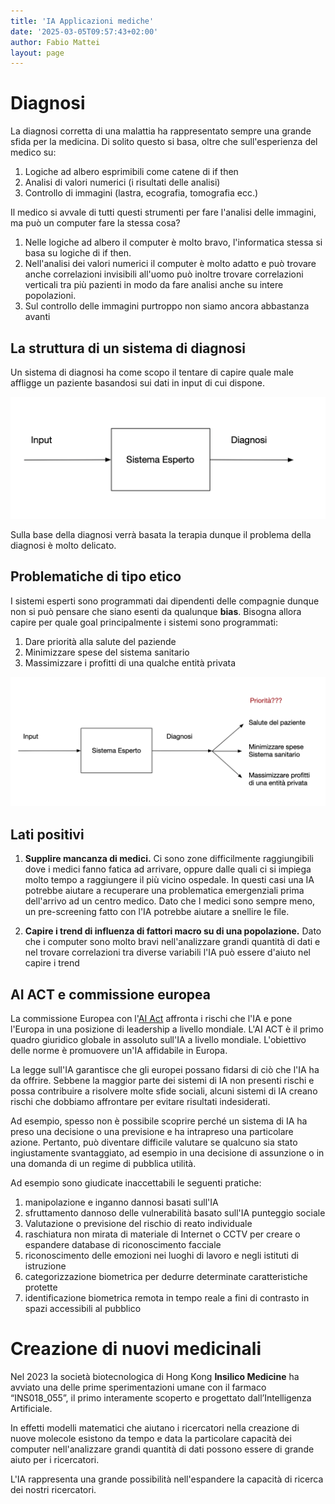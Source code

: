```yaml
---
title: 'IA Applicazioni mediche'
date: '2025-03-05T09:57:43+02:00'
author: Fabio Mattei
layout: page
---
```


# Diagnosi

La diagnosi corretta di una malattia ha rappresentato sempre una grande sfida per la medicina. Di solito
questo si basa, oltre che sull'esperienza del medico su:

1. Logiche ad albero esprimibili come catene di if then
2. Analisi di valori numerici (i risultati delle analisi)
3. Controllo di immagini (lastra, ecografia, tomografia ecc.)

Il medico si avvale di tutti questi strumenti per fare l'analisi delle immagini, ma può un computer fare la stessa cosa?

1. Nelle logiche ad albero il computer è molto bravo, l'informatica stessa si basa su logiche di if then.
2. Nell'analisi dei valori numerici il computer è molto adatto e può trovare anche correlazioni invisibili all'uomo
   può inoltre trovare correlazioni verticali tra più pazienti in modo da fare analisi anche su intere popolazioni.
3. Sul controllo delle immagini purtroppo non siamo ancora abbastanza avanti

## La struttura di un sistema di diagnosi

Un sistema di diagnosi ha come scopo il tentare di capire quale male affligge un paziente basandosi sui dati in input 
di cui dispone.

![Limite chat GPT](/images/ia/sistemiesperti2.png)

Sulla base della diagnosi verrà basata la terapia dunque il problema della diagnosi è molto delicato.


## Problematiche di tipo etico

I sistemi esperti sono programmati dai dipendenti delle compagnie dunque non si può pensare che siano esenti da qualunque **bias**.
Bisogna allora capire per quale goal principalmente i sistemi sono programmati:

1. Dare priorità alla salute del paziende
2. Minimizzare spese del sistema sanitario
3. Massimizzare i profitti di una qualche entità privata

![Limite chat GPT](/images/ia/sistemiesperti1.png)

## Lati positivi

1. **Supplire mancanza di medici.** Ci sono zone difficilmente raggiungibili dove i medici fanno fatica ad arrivare, oppure dalle quali ci si impiega molto tempo a raggiungere il più vicino ospedale. In questi casi una IA potrebbe aiutare a recuperare una problematica emergenziali prima dell'arrivo ad un centro medico. Dato che I medici sono sempre meno, un pre-screening fatto con l'IA potrebbe aiutare a snellire le file.

2. **Capire i trend di influenza di fattori macro su di una popolazione.** Dato che i computer sono molto bravi nell'analizzare grandi quantità di dati e nel trovare correlazioni tra diverse variabili l'IA può essere d'aiuto nel capire i trend 


## AI ACT e commissione europea

La commissione Europea con l'[AI Act](https://digital-strategy.ec.europa.eu/it/policies/regulatory-framework-ai "AI ACT") affronta i rischi che l'IA e pone l'Europa in una posizione di leadership a livello mondiale. L'AI ACT è il primo quadro giuridico globale in assoluto sull'IA a livello mondiale. L'obiettivo delle norme è promuovere un'IA affidabile in Europa.

La legge sull'IA garantisce che gli europei possano fidarsi di ciò che l'IA ha da offrire. Sebbene la maggior parte dei sistemi di IA non presenti rischi e possa contribuire a risolvere molte sfide sociali, alcuni sistemi di IA creano rischi che dobbiamo affrontare per evitare risultati indesiderati.

Ad esempio, spesso non è possibile scoprire perché un sistema di IA ha preso una decisione o una previsione e ha intrapreso una particolare azione. Pertanto, può diventare difficile valutare se qualcuno sia stato ingiustamente svantaggiato, ad esempio in una decisione di assunzione o in una domanda di un regime di pubblica utilità.

Ad esempio sono giudicate inaccettabili le seguenti pratiche:

1. manipolazione e inganno dannosi basati sull'IA
2. sfruttamento dannoso delle vulnerabilità basato sull'IA punteggio sociale
3. Valutazione o previsione del rischio di reato individuale
4. raschiatura non mirata di materiale di Internet o CCTV per creare o espandere database di riconoscimento facciale
5. riconoscimento delle emozioni nei luoghi di lavoro e negli istituti di istruzione
6. categorizzazione biometrica per dedurre determinate caratteristiche protette
7. identificazione biometrica remota in tempo reale a fini di contrasto in spazi accessibili al pubblico

# Creazione di nuovi medicinali

Nel 2023 la società biotecnologica di Hong Kong **Insilico Medicine** ha avviato una delle prime
sperimentazioni umane con il farmaco “INS018_055”, il primo interamente scoperto e progettato dall’Intelligenza Artificiale. 

In effetti modelli matematici che aiutano i ricercatori nella creazione di nuove molecole esistono da tempo e data la particolare capacità dei computer nell'analizzare grandi quantità di dati possono essere di grande aiuto per i ricercatori. 

L'IA rappresenta una grande possibilità nell'espandere la capacità di ricerca dei nostri ricercatori. 


